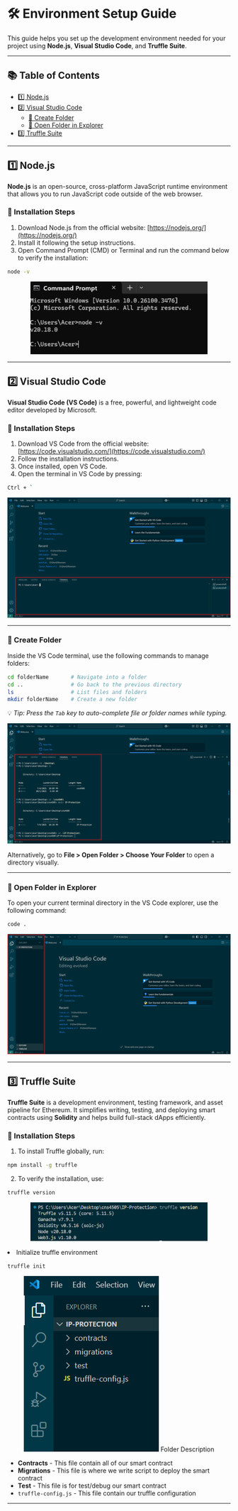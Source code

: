 # 🛠️ Environment Setup Guide

This guide helps you set up the development environment needed for your project using **Node.js**, **Visual Studio Code**, and **Truffle Suite**.

---

## 📚 Table of Contents

- [1️⃣ Node.js](#1-nodejs)
- [2️⃣ Visual Studio Code](#2-visual-studio-code)
  - [📁 Create Folder](#create-folder)
  - [📂 Open Folder in Explorer](#open-folder-in-explorer)
- [3️⃣ Truffle Suite](#3-truffle-suite)

---

## 1️⃣ Node.js

**Node.js** is an open-source, cross-platform JavaScript runtime environment that allows you to run JavaScript code outside of the web browser.

### 🧩 Installation Steps

1. Download Node.js from the official website: [https://nodejs.org/](https://nodejs.org/)
2. Install it following the setup instructions.
3. Open Command Prompt (CMD) or Terminal and run the command below to verify the installation:

```bash
node -v
```

<p align="center">
  <img width="400" alt="NodeJS" src="/assets/node-v.png">
</p>

---

## 2️⃣ Visual Studio Code

**Visual Studio Code (VS Code)** is a free, powerful, and lightweight code editor developed by Microsoft.

### 🧩 Installation Steps

1. Download VS Code from the official website: [https://code.visualstudio.com/](https://code.visualstudio.com/)
2. Follow the installation instructions.
3. Once installed, open VS Code.
4. Open the terminal in VS Code by pressing:

```bash
Ctrl + `
```

<p align="center">
  <img alt="VSCode Terminal" src="/assets/vs-terminal.png">
</p>

---

### 📁 Create Folder

Inside the VS Code terminal, use the following commands to manage folders:

```bash
cd folderName       # Navigate into a folder
cd ..               # Go back to the previous directory
ls                  # List files and folders
mkdir folderName    # Create a new folder
```

💡 *Tip: Press the `Tab` key to auto-complete file or folder names while typing.*

<p align="center">
  <img alt="Create Directory" src="/assets/create-directory.png">
</p>

Alternatively, go to **File > Open Folder > Choose Your Folder** to open a directory visually.

---

### 📂 Open Folder in Explorer

To open your current terminal directory in the VS Code explorer, use the following command:

```bash
code .
```

<p align="center">
  <img alt="explorer" src="/assets/explorer.png">
</p>

---

## 3️⃣ Truffle Suite

**Truffle Suite** is a development environment, testing framework, and asset pipeline for Ethereum. It simplifies writing, testing, and deploying smart contracts using **Solidity** and helps build full-stack dApps efficiently.

### 🧩 Installation Steps

1. To install Truffle globally, run:

```bash
npm install -g truffle
```

2. To verify the installation, use:

```bash
truffle version
```

<p align="center">
  <img width="400" alt="truffle-v" src="/assets/truffle-v.png">
</

3. Initialize truffle environment

```bash
truffle init
```

<p align="center">
  <img alt="truffle-v" src="/assets/truffle-init.png">
</

### Folder Description

  - **Contracts** - This file contain all of our smart contract
  - **Migrations** - This file is where we write script to deploy the smart contract
  - **Test** - This file is for test/debug our smart contract
  - `truffle-config.js` - This file contain our truffle configuration
---
